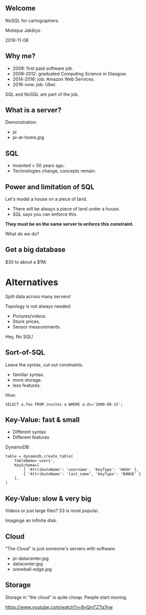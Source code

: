 Welcome
-------

NoSQL for cartographers.


Motiejus Jakštys

2019-11-08








Why me?
-------

- 2008: first paid software job.
- 2009-2012: graduated Computing Science in Glasgow.
- 2014-2016: job: Amazon Web Services.
- 2016-now:  job: Uber.

SQL and NoSQL are part of the job.








What is a server?
-----------------

Demonstration.

- pi
- pi-at-home.jpg










SQL
---

- Invented > 50 years ago.
- Technologies change, concepts remain.











Power and limitation of SQL
---------------------------

Let's model a house on a piece of land.

- There will be always a piece of land under a house.
- SQL says you can enforce this.

**They must be on the same server to enforce this constraint.**


What do we do?




Get a big database
------------------

$30 to about a $1M.












Alternatives
============

Split data across many servers!

Topology is not always needed:
- Pictures/videos.
- Stock prices.
- Sensor measurements.


Hey, No SQL!







Sort-of-SQL
-----------

Leave the syntax, cut out constraints.
- familiar syntax.
- more storage.
- less features.

Hive:
```
SELECT a.foo FROM invites a WHERE a.ds='2008-08-15';
```






Key-Value: fast & small
-----------------------

- Different syntax
- Different features

DynamoDB:
```
table = dynamodb.create_table(
    TableName='users',
    KeySchema=[
        { 'AttributeName': 'username', 'KeyType': 'HASH' },
        { 'AttributeName': 'last_name', 'KeyType': 'RANGE' }
    ],
)
```





Key-Value: slow & very big
---------------------

Videos or just large files? S3 is most popular.

Imaginge an infinite disk.











Cloud
-----

"The Cloud" is just someone's servers with software.

- pi-datacenter.jpg
- datacenter.jpg
- snowball-edge.jpg












Storage
-------

Storage in "the cloud" is quite cheap. People start moving.

https://www.youtube.com/watch?v=8vQmTZTq7nw

